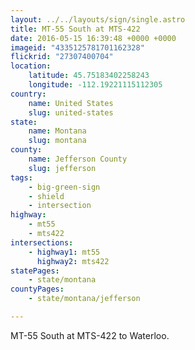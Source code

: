 ```yaml
---
layout: ../../layouts/sign/single.astro
title: MT-55 South at MTS-422
date: 2016-05-15 16:39:48 +0000 +0000
imageid: "4335125781701162328"
flickrid: "27307400704"
location:
    latitude: 45.75183402258243
    longitude: -112.19221115112305
country:
    name: United States
    slug: united-states
state:
    name: Montana
    slug: montana
county:
    name: Jefferson County
    slug: jefferson
tags:
    - big-green-sign
    - shield
    - intersection
highway:
    - mt55
    - mts422
intersections:
    - highway1: mt55
      highway2: mts422
statePages:
    - state/montana
countyPages:
    - state/montana/jefferson

---
```

MT-55 South at MTS-422 to Waterloo.